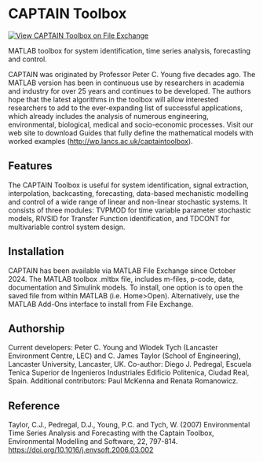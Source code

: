 # CAPTAIN Toolbox

[![View CAPTAIN Toolbox on File Exchange](https://www.mathworks.com/matlabcentral/images/matlab-file-exchange.svg)](https://uk.mathworks.com/matlabcentral/fileexchange/173965-captain-toolbox)

MATLAB toolbox for system identification, time series analysis, forecasting and control.

CAPTAIN was originated by Professor Peter C. Young five decades ago. The MATLAB version has been in continuous use by researchers in academia and industry for over 25 years and continues to be developed. The authors hope that the latest algorithms in the toolbox will allow interested researchers to add to the ever-expanding list of successful applications, which already includes the analysis of numerous engineering, environmental, biological, medical and socio-economic processes. Visit our web site to download Guides that fully define the mathematical models with worked examples (http://wp.lancs.ac.uk/captaintoolbox).

Features
--------
The CAPTAIN Toolbox is useful for system identification, signal extraction, interpolation, backcasting, forecasting, data-based mechanistic modelling and control of a wide range of linear and non-linear stochastic systems. It consists of three modules: TVPMOD for time variable parameter stochastic models, RIVSID for Transfer Function identification, and TDCONT for multivariable control system design.

Installation
------------
CAPTAIN has been available via MATLAB File Exchange since October 2024. The MATLAB toolbox .mltbx file, includes m-files, p-code, data, documentation and Simulink models. To install, one option is to open the saved file from within MATLAB (i.e. Home>Open). Alternatively, use the MATLAB Add-Ons interface to install from File Exchange.

Authorship
----------
Current developers: Peter C. Young and Wlodek Tych (Lancaster Environment Centre, LEC) and C. James Taylor (School of Engineering), Lancaster University, Lancaster, UK. Co-author: Diego J. Pedregal, Escuela Tenica Superior de Ingenieros Industriales Edificio Politenica, Ciudad Real, Spain. Additional contributors: Paul McKenna and Renata Romanowicz.

Reference
---------
Taylor, C.J., Pedregal, D.J., Young, P.C. and Tych, W. (2007) Environmental Time Series Analysis and Forecasting with the Captain Toolbox, Environmental Modelling and Software, 22, 797-814. https://doi.org/10.1016/j.envsoft.2006.03.002
